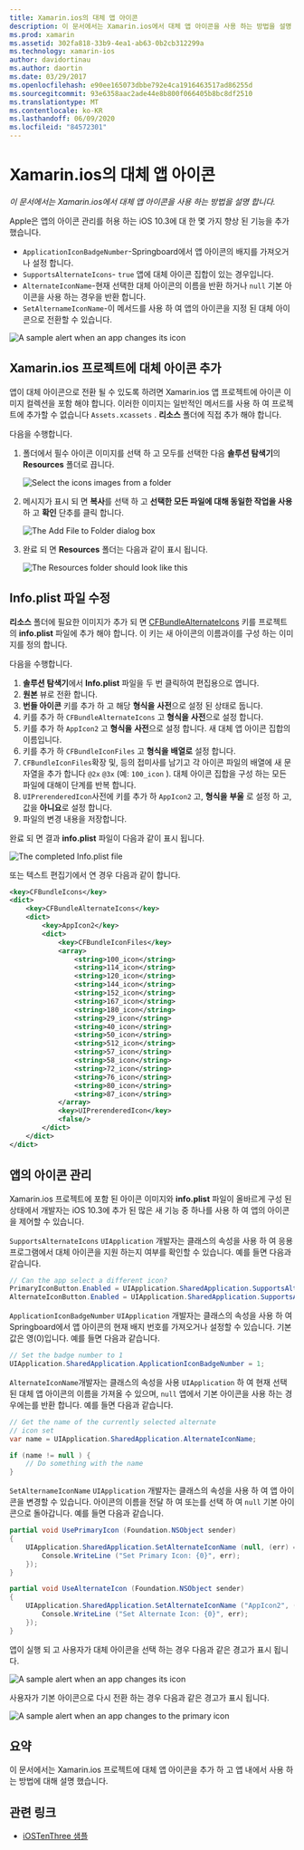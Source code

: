 ```yaml
---
title: Xamarin.ios의 대체 앱 아이콘
description: 이 문서에서는 Xamarin.ios에서 대체 앱 아이콘을 사용 하는 방법을 설명 합니다. 이러한 아이콘을 Xamarin.ios 프로젝트에 추가 하는 방법, info.plist 파일을 수정 하는 방법 및 프로그래밍 방식으로 앱 아이콘을 관리 하는 방법을 설명 합니다.
ms.prod: xamarin
ms.assetid: 302fa818-33b9-4ea1-ab63-0b2cb312299a
ms.technology: xamarin-ios
author: davidortinau
ms.author: daortin
ms.date: 03/29/2017
ms.openlocfilehash: e90ee165073dbbe792e4ca1916463517ad86255d
ms.sourcegitcommit: 93e6358aac2ade44e8b800f066405b8bc8df2510
ms.translationtype: MT
ms.contentlocale: ko-KR
ms.lasthandoff: 06/09/2020
ms.locfileid: "84572301"
---
```

# <a name="alternate-app-icons-in-xamarinios"></a>Xamarin.ios의 대체 앱 아이콘

_이 문서에서는 Xamarin.ios에서 대체 앱 아이콘을 사용 하는 방법을 설명 합니다._

Apple은 앱의 아이콘 관리를 허용 하는 iOS 10.3에 대 한 몇 가지 향상 된 기능을 추가 했습니다.

- `ApplicationIconBadgeNumber`-Springboard에서 앱 아이콘의 배지를 가져오거나 설정 합니다.
- `SupportsAlternateIcons`- `true` 앱에 대체 아이콘 집합이 있는 경우입니다.
- `AlternateIconName`-현재 선택한 대체 아이콘의 이름을 반환 하거나 `null` 기본 아이콘을 사용 하는 경우을 반환 합니다.
- `SetAlternameIconName`-이 메서드를 사용 하 여 앱의 아이콘을 지정 된 대체 아이콘으로 전환할 수 있습니다.

![](alternate-app-icons-images/icons04.png "A sample alert when an app changes its icon")

<a name="Adding-Alternate-Icons"></a>

## <a name="adding-alternate-icons-to-a-xamarinios-project"></a>Xamarin.ios 프로젝트에 대체 아이콘 추가

앱이 대체 아이콘으로 전환 될 수 있도록 하려면 Xamarin.ios 앱 프로젝트에 아이콘 이미지 컬렉션을 포함 해야 합니다. 이러한 이미지는 일반적인 메서드를 사용 하 여 프로젝트에 추가할 수 없습니다 `Assets.xcassets` . **리소스** 폴더에 직접 추가 해야 합니다.

다음을 수행합니다.

1. 폴더에서 필수 아이콘 이미지를 선택 하 고 모두를 선택한 다음 **솔루션 탐색기**의 **Resources** 폴더로 끕니다.

    ![](alternate-app-icons-images/icons00.png "Select the icons images from a folder")

2. 메시지가 표시 되 면 **복사**를 선택 하 고 **선택한 모든 파일에 대해 동일한 작업을 사용** 하 고 **확인** 단추를 클릭 합니다.

    ![](alternate-app-icons-images/icons02.png "The Add File to Folder dialog box")

3. 완료 되 면 **Resources** 폴더는 다음과 같이 표시 됩니다.

    ![](alternate-app-icons-images/icons01.png "The Resources folder should look like this")

<a name="Modifying-the-Info.plist-File"></a>

## <a name="modifying-the-infoplist-file"></a>Info.plist 파일 수정

**리소스** 폴더에 필요한 이미지가 추가 되 면 [CFBundleAlternateIcons](https://developer.apple.com/library/content/documentation/General/Reference/InfoPlistKeyReference/Articles/CoreFoundationKeys.html#//apple_ref/doc/uid/TP40009249-SW13) 키를 프로젝트의 **info.plist** 파일에 추가 해야 합니다. 이 키는 새 아이콘의 이름과이를 구성 하는 이미지를 정의 합니다.

다음을 수행합니다.

1. **솔루션 탐색기**에서 **Info.plist** 파일을 두 번 클릭하여 편집용으로 엽니다.
2. **원본** 뷰로 전환 합니다.
3. **번들 아이콘** 키를 추가 하 고 해당 **형식을** **사전**으로 설정 된 상태로 둡니다.
4. 키를 추가 하 `CFBundleAlternateIcons` 고 **형식을** **사전**으로 설정 합니다.
5. 키를 추가 하 `AppIcon2` 고 **형식을** **사전**으로 설정 합니다. 새 대체 앱 아이콘 집합의 이름입니다.
6. 키를 추가 하 `CFBundleIconFiles` 고 **형식을** **배열로** 설정 합니다.
7. `CFBundleIconFiles`확장 및, 등의 접미사를 남기고 각 아이콘 파일의 배열에 새 문자열을 추가 합니다 `@2x` `@3x` (예: `100_icon` ). 대체 아이콘 집합을 구성 하는 모든 파일에 대해이 단계를 반복 합니다.
8. `UIPrerenderedIcon`사전에 키를 추가 하 `AppIcon2` 고, **형식을** **부울** 로 설정 하 고, 값을 **아니요**로 설정 합니다.
9. 파일의 변경 내용을 저장합니다.

완료 되 면 결과 **info.plist** 파일이 다음과 같이 표시 됩니다.

![](alternate-app-icons-images/icons03.png "The completed Info.plist file")

또는 텍스트 편집기에서 연 경우 다음과 같이 합니다.

```xml
<key>CFBundleIcons</key>
<dict>
    <key>CFBundleAlternateIcons</key>
    <dict>
        <key>AppIcon2</key>
        <dict>
            <key>CFBundleIconFiles</key>
            <array>
                <string>100_icon</string>
                <string>114_icon</string>
                <string>120_icon</string>
                <string>144_icon</string>
                <string>152_icon</string>
                <string>167_icon</string>
                <string>180_icon</string>
                <string>29_icon</string>
                <string>40_icon</string>
                <string>50_icon</string>
                <string>512_icon</string>
                <string>57_icon</string>
                <string>58_icon</string>
                <string>72_icon</string>
                <string>76_icon</string>
                <string>80_icon</string>
                <string>87_icon</string>
            </array>
            <key>UIPrerenderedIcon</key>
            <false/>
        </dict>
    </dict>
</dict>
```

<a name="Managing-the-Apps-Icon"></a>

## <a name="managing-the-apps-icon"></a>앱의 아이콘 관리 

Xamarin.ios 프로젝트에 포함 된 아이콘 이미지와 **info.plist** 파일이 올바르게 구성 된 상태에서 개발자는 iOS 10.3에 추가 된 많은 새 기능 중 하나를 사용 하 여 앱의 아이콘을 제어할 수 있습니다.

`SupportsAlternateIcons` `UIApplication` 개발자는 클래스의 속성을 사용 하 여 응용 프로그램에서 대체 아이콘을 지원 하는지 여부를 확인할 수 있습니다. 예를 들면 다음과 같습니다.

```csharp
// Can the app select a different icon?
PrimaryIconButton.Enabled = UIApplication.SharedApplication.SupportsAlternateIcons;
AlternateIconButton.Enabled = UIApplication.SharedApplication.SupportsAlternateIcons;
```

`ApplicationIconBadgeNumber` `UIApplication` 개발자는 클래스의 속성을 사용 하 여 Springboard에서 앱 아이콘의 현재 배지 번호를 가져오거나 설정할 수 있습니다. 기본값은 영(0)입니다. 예를 들면 다음과 같습니다.

```csharp
// Set the badge number to 1
UIApplication.SharedApplication.ApplicationIconBadgeNumber = 1;
```

`AlternateIconName`개발자는 클래스의 속성을 사용 `UIApplication` 하 여 현재 선택 된 대체 앱 아이콘의 이름을 가져올 수 있으며, `null` 앱에서 기본 아이콘을 사용 하는 경우에는를 반환 합니다. 예를 들면 다음과 같습니다.

```csharp
// Get the name of the currently selected alternate
// icon set
var name = UIApplication.SharedApplication.AlternateIconName;

if (name != null ) {
    // Do something with the name
}
```

`SetAlternameIconName` `UIApplication` 개발자는 클래스의 속성을 사용 하 여 앱 아이콘을 변경할 수 있습니다. 아이콘의 이름을 전달 하 여 또는를 선택 하 여 `null` 기본 아이콘으로 돌아갑니다. 예를 들면 다음과 같습니다.

```csharp
partial void UsePrimaryIcon (Foundation.NSObject sender)
{
    UIApplication.SharedApplication.SetAlternateIconName (null, (err) => {
        Console.WriteLine ("Set Primary Icon: {0}", err);
    });
}

partial void UseAlternateIcon (Foundation.NSObject sender)
{
    UIApplication.SharedApplication.SetAlternateIconName ("AppIcon2", (err) => {
        Console.WriteLine ("Set Alternate Icon: {0}", err);
    });
}
```

앱이 실행 되 고 사용자가 대체 아이콘을 선택 하는 경우 다음과 같은 경고가 표시 됩니다.

![](alternate-app-icons-images/icons04.png "A sample alert when an app changes its icon")

사용자가 기본 아이콘으로 다시 전환 하는 경우 다음과 같은 경고가 표시 됩니다.

![](alternate-app-icons-images/icons05.png "A sample alert when an app changes to the primary icon")

<a name="Summary"></a>

## <a name="summary"></a>요약

이 문서에서는 Xamarin.ios 프로젝트에 대체 앱 아이콘을 추가 하 고 앱 내에서 사용 하는 방법에 대해 설명 했습니다.

## <a name="related-links"></a>관련 링크

- [iOSTenThree 샘플](https://docs.microsoft.com/samples/xamarin/ios-samples/ios10-iostenthree/)
